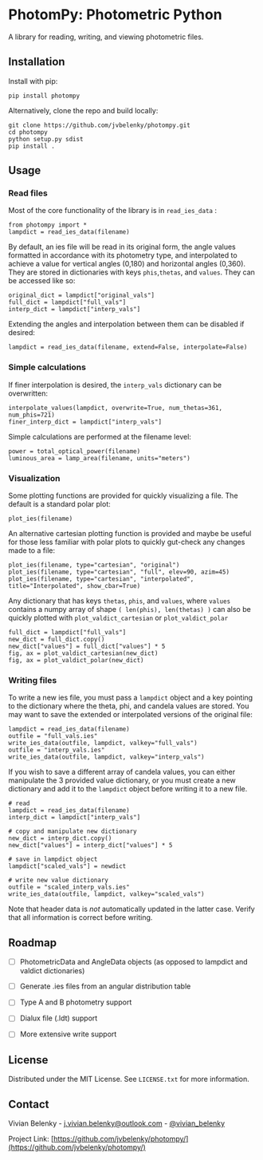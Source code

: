 PhotomPy: Photometric Python
===========================
A library for reading, writing, and viewing photometric files.

<!-- Installation -->
## Installation

Install with pip:

	pip install photompy

Alternatively, clone the repo and build locally:

	git clone https://github.com/jvbelenky/photompy.git
    cd photompy
    python setup.py sdist
    pip install .


<!-- USAGE EXAMPLES -->
## Usage

### Read files

Most of the core functionality of the library is in `read_ies_data` :


	from photompy import *
	lampdict = read_ies_data(filename)
	

By default, an ies file will be read in its original form, the angle values formatted in accordance with its photometry type, and interpolated to achieve a value for vertical angles (0,180) and horizontal angles (0,360). They are stored in dictionaries with keys `phis`,`thetas`, and `values`. They can be accessed like so:

	original_dict = lampdict["original_vals"]
	full_dict = lampdict["full_vals"]
	interp_dict = lampdict["interp_vals"]

Extending the angles and interpolation between them can be disabled if desired:

	lampdict = read_ies_data(filename, extend=False, interpolate=False)
	
### Simple calculations

If finer interpolation is desired, the `interp_vals` dictionary can be overwritten:
	
	interpolate_values(lampdict, overwrite=True, num_thetas=361, num_phis=721)
	finer_interp_dict = lampdict["interp_vals"]

Simple calculations are performed at the filename level:

	power = total_optical_power(filename)
	luminous_area = lamp_area(filename, units="meters")

### Visualization

Some plotting functions are provided for quickly visualizing a file. The default is a standard polar plot:

	plot_ies(filename)
	
An alternative cartesian plotting function is provided and maybe be useful for those less familiar with polar plots to quickly gut-check any changes made to a file:

	plot_ies(filename, type="cartesian", "original")
	plot_ies(filename, type="cartesian", "full", elev=90, azim=45)
	plot_ies(filename, type="cartesian", "interpolated", title="Interpolated", show_cbar=True)


Any dictionary that has keys `thetas`, `phis`, and `values`, where `values` contains a numpy array of shape `( len(phis), len(thetas) )` can also be quickly plotted with `plot_valdict_cartesian` or `plot_valdict_polar` 

	full_dict = lampdict["full_vals"]
	new_dict = full_dict.copy()
	new_dict["values"] = full_dict["values"] * 5
	fig, ax = plot_valdict_cartesian(new_dict)
	fig, ax = plot_valdict_polar(new_dict)

### Writing files

To write a new ies file, you must pass a `lampdict` object and a key pointing to the dictionary where the theta, phi, and candela values are stored. You may want to save the extended or interpolated versions of the original file:

    lampdict = read_ies_data(filename)
    outfile = "full_vals.ies"
    write_ies_data(outfile, lampdict, valkey="full_vals")
    outfile = "interp_vals.ies"
    write_ies_data(outfile, lampdict, valkey="interp_vals")

If you wish to save a different array of candela values, you can either manipulate the 3 provided value dictionary, or you must create a new dictionary and add it to the `lampdict` object before writing it to a new file.

    # read 
    lampdict = read_ies_data(filename)
    interp_dict = lampdict["interp_vals"]
    
    # copy and manipulate new dictionary
    new_dict = interp_dict.copy()
    new_dict["values"] = interp_dict["values"] * 5
    
    # save in lampdict object
    lampdict["scaled_vals"] = newdict
    
    # write new value dictionary 
    outfile = "scaled_interp_vals.ies"
    write_ies_data(outfile, lampdict, valkey="scaled_vals")

Note that header data is _not_ automatically updated in the latter case. Verify that all information is correct before writing.

<!-- ROADMAP -->
## Roadmap

- [ ] PhotometricData and AngleData objects (as opposed to lampdict and valdict dictionaries)
- [ ] Generate .ies files from an angular distribution table
- [ ] Type A and B photometry support
- [ ] Dialux file (.ldt) support
- [ ] More extensive write support


<!-- LICENSE -->
## License

Distributed under the MIT License. See `LICENSE.txt` for more information.

<!-- CONTACT -->
## Contact

Vivian Belenky - j.vivian.belenky@outlook.com - [@vivian_belenky](https://twitter.com/vivian_belenky)

Project Link: [https://github.com/jvbelenky/photompy/](https://github.com/jvbelenky/photompy/)